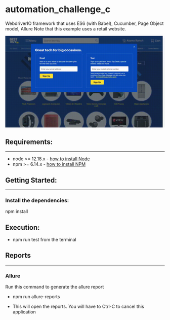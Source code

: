 # automation_challenge_c

WebdriverIO framework that uses ES6 (with Babel), Cucumber, Page Object model, Allure
Note that this example uses a retail website.

![Automation Sample](./sample-video.gif)

## Requirements:
---
* node >= 12.18.x - [how to install Node](https://nodejs.org/en/download/)
* npm >= 6.14.x - [how to install NPM](https://www.npmjs.com/get-npm)

## Getting Started:
---
### Install the dependencies:
npm install

## Execution:
* npm run test from the terminal

## Reports
---
### Allure
Run this command to generate the allure report
* npm run allure-reports 

* This will open the reports.  You will have to Ctrl-C to cancel this application